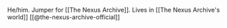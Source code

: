 He/him. Jumper for [[The Nexus Archive]]. Lives in [[The Nexus Archive's world]] [[@the-nexus-archive-official]]